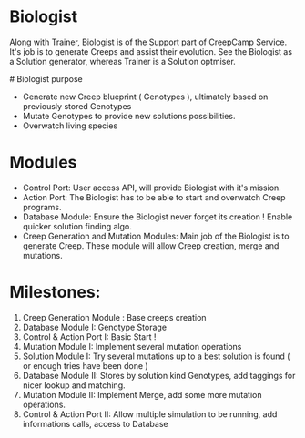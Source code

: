 Biologist
=========

Along with Trainer, Biologist is of the Support part of CreepCamp Service.
It's job is to generate Creeps and assist their evolution.
See the Biologist as a Solution generator, whereas Trainer is a Solution optmiser.

# Biologist purpose

* Generate new Creep blueprint ( Genotypes ), ultimately based on previously stored Genotypes
* Mutate Genotypes to provide new solutions possibilities.
* Overwatch living species

# Modules

* Control Port: User access API, will provide Biologist with it's mission.
* Action Port: The Biologist has to be able to start and overwatch Creep programs.
* Database Module: Ensure the Biologist never forget its creation ! Enable quicker solution finding algo. 
* Creep Generation and Mutation Modules: Main job of the Biologist is to generate Creep. These module will allow Creep creation, merge and mutations.

# Milestones:

1. Creep Generation Module  : Base creeps creation
2. Database Module I: Genotype Storage
3. Control & Action Port I: Basic Start ! 
4. Mutation Module I: Implement several mutation operations
5. Solution Module I: Try several mutations up to a best solution is found ( or enough tries have been done )
6. Database Module II: Stores by solution kind Genotypes, add taggings for nicer lookup and matching.
7. Mutation Module II: Implement Merge, add some more mutation operations.
8. Control & Action Port II: Allow multiple simulation to be running, add informations calls, access to Database



